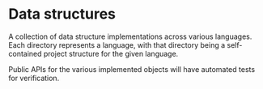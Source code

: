 # Data structures

A collection of data structure implementations across various languages.  Each directory represents a language, with that directory being a self-contained project structure for the given language.

Public APIs for the various implemented objects will have automated tests for verification.